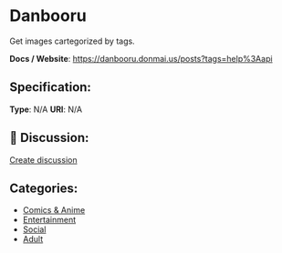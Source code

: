 # Danbooru


Get images cartegorized by tags.

**Docs / Website**: https://danbooru.donmai.us/posts?tags=help%3Aapi

## Specification:
**Type**:  N/A 
**URI**:  N/A 

## 💬 Discussion:
[Create discussion](link)

## Categories:
- [Comics & Anime](https://github.com/apis-list/apis-list#comics-and-anime)
- [Entertainment](https://github.com/apis-list/apis-list#entertainment)
- [Social](https://github.com/apis-list/apis-list#social)
- [Adult](https://github.com/apis-list/apis-list#adult)





